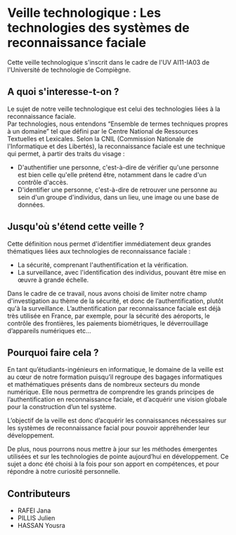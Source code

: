 # Veille technologique : Les technologies des systèmes de reconnaissance faciale

Cette veille technologique s'inscrit dans le cadre de l'UV AI11-IA03 de l'Université de technologie de Compiègne.

## A quoi s'interesse-t-on ?

Le sujet de notre veille technologique est celui des technologies liées à la reconnaissance faciale.<br>
Par technologies, nous entendons “Ensemble de termes techniques propres à un domaine” tel que défini par le Centre National de Ressources Textuelles et Lexicales. 
Selon la CNIL (Commission Nationale de l'Informatique et des Libertés), la reconnaissance faciale est une technique qui permet, à partir des traits du visage :
<ul>
  <li> D'authentifier une personne, c'est-à-dire de vérifier qu'une personne est bien celle qu'elle prétend être, notamment dans le cadre d'un     contrôle d'accès.</li>
  <li>D'identifier une personne, c'est-à-dire de retrouver une personne au sein d'un groupe d'individus, dans un lieu, une image ou une base de données.</li>
  </ul>

## Jusqu'où s'étend cette veille ?
  
Cette définition nous permet d'identifier immédiatement deux grandes thématiques liées aux technologies de reconnaissance faciale :
<ul>
  <li>La sécurité, comprenant l'authentification et la vérification.</li>
  <li>La surveillance, avec l'identification des individus, pouvant être mise en œuvre à grande échelle.</li>
</ul>

Dans le cadre de ce travail, nous avons choisi de limiter notre champ d'investigation au thème de la sécurité, et donc de l’authentification, plutôt qu'à la surveillance. L’authentification par reconnaissance faciale est déjà très utilisée en France, par exemple, pour la sécurité des aéroports, le contrôle des frontières, les paiements biométriques, le déverrouillage d’appareils numériques etc… 


## Pourquoi faire cela ?

En tant qu’étudiants-ingénieurs en informatique, le domaine de la veille est au cœur de notre formation puisqu’il regroupe des bagages informatiques et mathématiques présents dans de nombreux secteurs du monde numérique. Elle nous permettra de comprendre les grands principes de l’authentification en reconnaissance faciale, et d’acquérir une vision globale pour la construction d’un tel système. 

L’objectif de la veille est donc d’acquérir les connaissances nécessaires sur les systèmes de reconnaissance facial pour pouvoir appréhender leur développement.

De plus, nous pourrons nous mettre à jour sur les méthodes émergentes utilisées et sur les technologies de pointe  aujourd’hui en développement. Ce sujet a donc été choisi à la fois pour son apport en compétences, et pour répondre à notre curiosité personnelle. 


## Contributeurs 
<ul>
  <li>RAFEI Jana</li>
  <li>PILLIS Julien </li>
  <li>HASSAN Yousra</li>
</ul>
